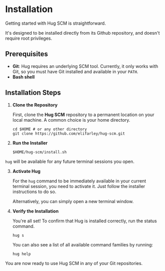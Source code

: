 # Installation

Getting started with Hug SCM is straightforward.

It's designed to be installed directly from its Github repository, and doesn't require root privileges.

## Prerequisites

- **Git**: Hug requires an underlying SCM tool. Currently, it only works with Git, so you must have Git installed and available in your `PATH`.
- **Bash shell** 

## Installation Steps

1.  **Clone the Repository**

    First, clone the **Hug SCM** repository to a permanent location on your local machine. A common choice is your home directory.

    ```shell
    cd $HOME # or any other directory
    git clone https://github.com/elifarley/hug-scm.git
    ```

2.  **Run the Installer**

    ```shell
    $HOME/hug-scm/install.sh
    ```

`hug` will be available for any future terminal sessions you open.

3.  **Activate Hug**

    For the `hug` command to be immediately available in your current terminal session, you need to activate it.
    Just follow the installer instructions to do so.

    Alternatively, you can simply open a new terminal window.

4.  **Verify the Installation**

    You're all set! To confirm that Hug is installed correctly, run the status command.

    ```shell
    hug s
    ```

    You can also see a list of all available command families by running:

    ```shell
    hug help
    ```

You are now ready to use Hug SCM in any of your Git repositories.
